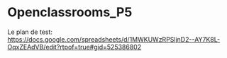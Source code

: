 # Openclassrooms_P5

Le plan de test:
https://docs.google.com/spreadsheets/d/1MWKUWzRPSljnD2--AY7K8L-OqxZEAdVB/edit?rtpof=true#gid=525386802
